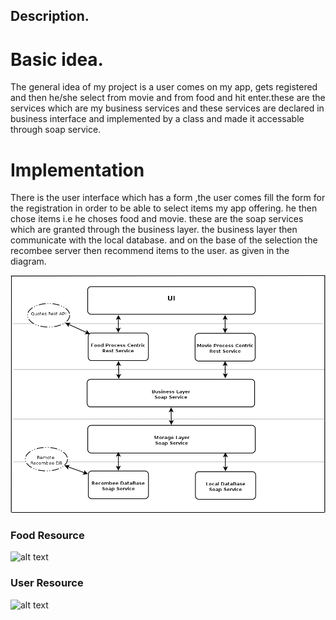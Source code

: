 ## Description.   
# Basic idea.    
The general idea of my project is a user  comes on my app, gets registered and then he/she select from movie and from food and hit     enter.these are the services which are my business services and these services are declared in business interface and implemented by      a class and made  it accessable through soap service.     
# Implementation  
 There is the user interface which has a form ,the user comes fill the form for the registration in order to be able to select items my   app offering. he then chose items i.e he choses food and movie. these are the soap services which are granted through the business   layer.  the business layer then communicate with the local database. and on the base of the selection the recombee server then recommend items   to the user. as given in the diagram.  

![alt text](https://github.com/introsde-2017-project/Wiki/blob/master/Diagram1.png)

### Food Resource
![alt text](https://github.com/introsde-2017-project/documentation/blob/master/Food_Resource.png)

### User Resource
![alt text](https://github.com/introsde-2017-project/documentation/blob/master/User_Resource.png)
